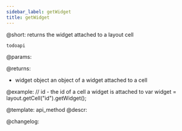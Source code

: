 ```yaml
---
sidebar_label: getWidget
title: getWidget
---          
```


@short: returns the widget attached to a layout cell

```todoapi ```

@params:


@returns:
- widget		object		an object of a widget attached to a cell


@example:
// id - the id of a cell a widget is attached to
var widget = layout.getCell("id").getWidget();


@template: api_method
@descr:





@changelog:



